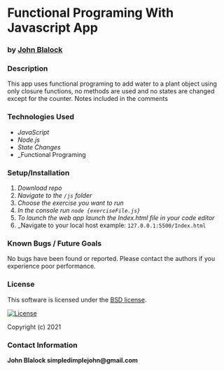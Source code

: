 # __Functional Programing With Javascript App__
### by [John Blalock](https://github.com/simpledimplejohn) 

### __Description__
This app uses functional programing to add water to a plant object using only closure functions, no methods are used and no states are changed except for the counter.  Notes included in the comments

### __Technologies Used__

* _JavaScript_
* _Node.js_
* _State Changes_
* _Functional Programing



### __Setup/Installation__

1. _Download repo_ 
2. _Navigate to the `/js` folder_
3. _Choose the exercise you want to run_
4. _In the console run `node {exerciseFile.js}`_
5. _To launch the web app launch the Index.html file in your code editor_
6. _Navigate to your local host example: `127.0.0.1:5500/Index.html`



### __Known Bugs / Future Goals__
No bugs have been found or reported. Please contact the authors if you experience poor performance.



### __License__
This software is licensed under the [BSD license](license.txt).

[![License](https://img.shields.io/badge/License-BSD%202--Clause-orange.svg)](https://opensource.org/licenses/BSD-2-Clause)

Copyright (c) 2021 

### __Contact Information__
 __John Blalock simpledimplejohn@gmail.com__